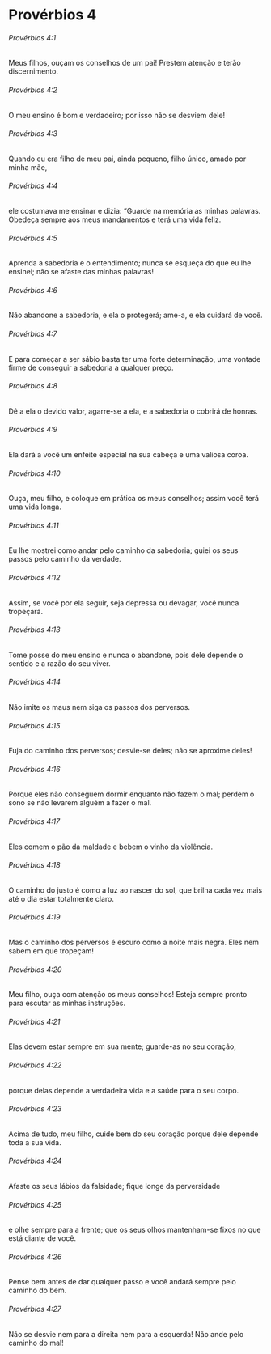# Provérbios 4

###### Provérbios 4:1

Meus filhos, ouçam os conselhos de um pai! Prestem atenção e terão discernimento.

###### Provérbios 4:2

O meu ensino é bom e verdadeiro; por isso não se desviem dele!

###### Provérbios 4:3

Quando eu era filho de meu pai, ainda pequeno, filho único, amado por minha mãe,

###### Provérbios 4:4

ele costumava me ensinar e dizia: “Guarde na memória as minhas palavras. Obedeça sempre aos meus mandamentos e terá uma vida feliz.

###### Provérbios 4:5

Aprenda a sabedoria e o entendimento; nunca se esqueça do que eu lhe ensinei; não se afaste das minhas palavras!

###### Provérbios 4:6

Não abandone a sabedoria, e ela o protegerá; ame-a, e ela cuidará de você.

###### Provérbios 4:7

E para começar a ser sábio basta ter uma forte determinação, uma vontade firme de conseguir a sabedoria a qualquer preço.

###### Provérbios 4:8

Dê a ela o devido valor, agarre-se a ela, e a sabedoria o cobrirá de honras.

###### Provérbios 4:9

Ela dará a você um enfeite especial na sua cabeça e uma valiosa coroa.

###### Provérbios 4:10

Ouça, meu filho, e coloque em prática os meus conselhos; assim você terá uma vida longa.

###### Provérbios 4:11

Eu lhe mostrei como andar pelo caminho da sabedoria; guiei os seus passos pelo caminho da verdade.

###### Provérbios 4:12

Assim, se você por ela seguir, seja depressa ou devagar, você nunca tropeçará.

###### Provérbios 4:13

Tome posse do meu ensino e nunca o abandone, pois dele depende o sentido e a razão do seu viver.

###### Provérbios 4:14

Não imite os maus nem siga os passos dos perversos.

###### Provérbios 4:15

Fuja do caminho dos perversos; desvie-se deles; não se aproxime deles!

###### Provérbios 4:16

Porque eles não conseguem dormir enquanto não fazem o mal; perdem o sono se não levarem alguém a fazer o mal.

###### Provérbios 4:17

Eles comem o pão da maldade e bebem o vinho da violência.

###### Provérbios 4:18

O caminho do justo é como a luz ao nascer do sol, que brilha cada vez mais até o dia estar totalmente claro.

###### Provérbios 4:19

Mas o caminho dos perversos é escuro como a noite mais negra. Eles nem sabem em que tropeçam!

###### Provérbios 4:20

Meu filho, ouça com atenção os meus conselhos! Esteja sempre pronto para escutar as minhas instruções.

###### Provérbios 4:21

Elas devem estar sempre em sua mente; guarde-as no seu coração,

###### Provérbios 4:22

porque delas depende a verdadeira vida e a saúde para o seu corpo.

###### Provérbios 4:23

Acima de tudo, meu filho, cuide bem do seu coração porque dele depende toda a sua vida.

###### Provérbios 4:24

Afaste os seus lábios da falsidade; fique longe da perversidade

###### Provérbios 4:25

e olhe sempre para a frente; que os seus olhos mantenham-se fixos no que está diante de você.

###### Provérbios 4:26

Pense bem antes de dar qualquer passo e você andará sempre pelo caminho do bem.

###### Provérbios 4:27

Não se desvie nem para a direita nem para a esquerda! Não ande pelo caminho do mal!

